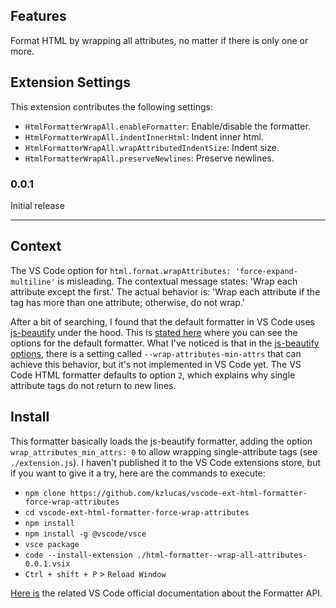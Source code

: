 
## Features

Format HTML by wrapping all attributes, no matter if there is only one or more.

## Extension Settings

This extension contributes the following settings:

* `HtmlFormatterWrapAll.enableFormatter`: Enable/disable the formatter.
* `HtmlFormatterWrapAll.indentInnerHtml`: Indent inner html.
* `HtmlFormatterWrapAll.wrapAttributedIndentSize`: Indent size.
* `HtmlFormatterWrapAll.preserveNewlines`: Preserve newlines.


### 0.0.1

Initial release

---


## Context

The VS Code option for `html.format.wrapAttributes: 'force-expand-multiline'` is misleading. The contextual message states: 'Wrap each attribute except the first.' The actual behavior is: 'Wrap each attribute if the tag has more than one attribute; otherwise, do not wrap.'

After a bit of searching, I found that the default formatter in VS Code uses [js-beautify][1] under the hood. This is [stated here][2] where you can see the options for the default formatter. What I've noticed is that in the [js-beautify options][3], there is a setting called `--wrap-attributes-min-attrs` that can achieve this behavior, but it's not implemented in VS Code yet. The VS Code HTML formatter defaults to option `2`, which explains why single attribute tags do not return to new lines.

## Install

This formatter basically loads the js-beautify formatter, adding the option `wrap_attributes_min_attrs: 0` to allow wrapping single-attribute tags (see `./extension.js`). I haven't published it to the VS Code extensions store, but if you want to give it a try, here are the commands to execute:

- `npm clone https://github.com/kzlucas/vscode-ext-html-formatter-force-wrap-attributes`
- `cd vscode-ext-html-formatter-force-wrap-attributes`
- `npm install`
- `npm install -g @vscode/vsce`
- `vsce package`
- `code --install-extension ./html-formatter--wrap-all-attributes-0.0.1.vsix`
- `Ctrl + shift + P` > `Reload Window`

[Here is][6] the related VS Code official documentation about the Formatter API.

  [1]: https://www.npmjs.com/package/js-beautify
  [2]: https://code.visualstudio.com/docs/languages/html#_formatting
  [3]: https://www.npmjs.com/package/js-beautify#user-content-css--html
  [4]: https://prettier.io/blog/2022/03/16/2.6.0.html
  [5]: https://github.com/kzlucas/vscode-ext-html-formatter-force-wrap-attributes
  [6]: https://code.visualstudio.com/blogs/2016/11/15/formatters-best-practices
  [7]: https://github.com/microsoft/vscode/issues